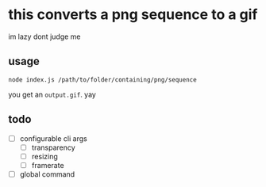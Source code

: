 # this converts a png sequence to a gif

im lazy dont judge me

## usage

```
node index.js /path/to/folder/containing/png/sequence
```

you get an `output.gif`. yay


## todo

- [ ] configurable cli args
    - [ ] transparency
    - [ ] resizing
    - [ ] framerate
- [ ] global command